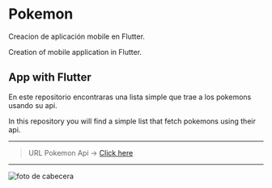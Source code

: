 # Pokemon

Creacion de aplicación mobile en Flutter.

Creation of mobile application in Flutter.

## App with Flutter

En este repositorio encontraras una lista simple que trae a los pokemons usando su api.

In this repository you will find a simple list that fetch pokemons using their api.

---------------------------------------------------------------------------------------------------------
> URL Pokemon Api ->
[Click here](https://raw.githubusercontent.com/Biuni/PokemonGO-Pokedex/master/pokedex.json)


---------------------------------------------------------------------------------------------------------
![foto de cabecera](https://static.wikia.nocookie.net/doblaje/images/2/2c/PokemonSerieOriginal.jpg/revision/latest/top-crop/width/360/height/450?cb=20200909000101&path-prefix=es)
